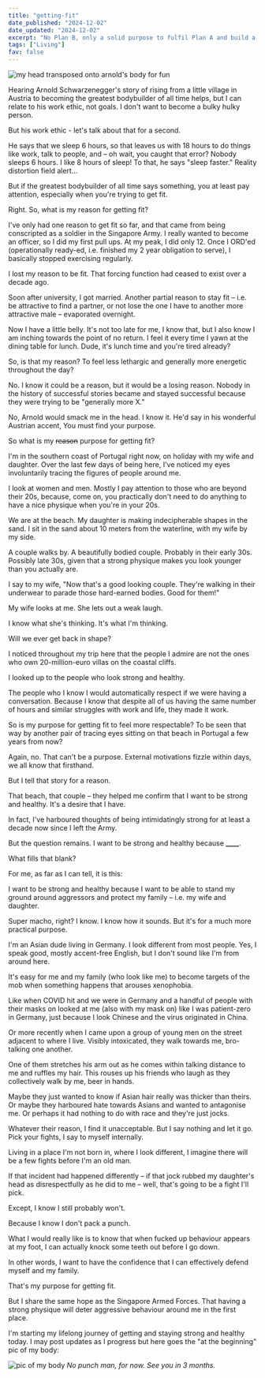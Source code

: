 ```yaml
---
title: "getting-fit"
date_published: "2024-12-02"
date_updated: "2024-12-02"
excerpt: "No Plan B, only a solid purpose to fulfil Plan A and build a strong body now."
tags: ["Living"]
fav: false
---
```


![my head transposed onto arnold's body for fun](./images/nick-arnold.png)

Hearing Arnold Schwarzenegger's story of rising from a little village in Austria to becoming the greatest bodybuilder of all time helps, but I can relate to his work ethic, not goals. I don't want to become a bulky hulky person.

But his work ethic - let's talk about that for a second.

He says that we sleep 6 hours, so that leaves us with 18 hours to do things like work, talk to people, and – oh wait, you caught that error? Nobody sleeps 6 hours. I like 8 hours of sleep! To that, he says "sleep faster." Reality distortion field alert...

But if the greatest bodybuilder of all time says something, you at least pay attention, especially when you're trying to get fit.

Right. So, what is my reason for getting fit?

I've only had one reason to get fit so far, and that came from being conscripted as a soldier in the Singapore Army. I really wanted to become an officer, so I did my first pull ups. At my peak, I did only 12. Once I ORD'ed (operationally ready-ed, i.e. finished my 2 year obligation to serve), I basically stopped exercising regularly.

I lost my reason to be fit. That forcing function had ceased to exist over a decade ago.

Soon after university, I got married. Another partial reason to stay fit – i.e. be attractive to find a partner, or not lose the one I have to another more attractive male – evaporated overnight.

Now I have a little belly. It's not too late for me, I know that, but I also know I am inching towards the point of no return. I feel it every time I yawn at the dining table for lunch. Dude, it's lunch time and you're tired already?

So, is that my reason? To feel less lethargic and generally more energetic throughout the day?

No. I know it could be a reason, but it would be a losing reason. Nobody in the history of successful stories became and stayed successful because they were trying to be "generally more X."

No, Arnold would smack me in the head. I know it. He'd say in his wonderful Austrian accent, You must find your purpose.

So what is my ~~reason~~ purpose for getting fit?

I'm in the southern coast of Portugal right now, on holiday with my wife and daughter. Over the last few days of being here, I've noticed my eyes involuntarily tracing the figures of people around me.

I look at women and men. Mostly I pay attention to those who are beyond their 20s, because, come on, you practically don't need to do anything to have a nice physique when you're in your 20s.

We are at the beach. My daughter is making indecipherable shapes in the sand. I sit in the sand about 10 meters from the waterline, with my wife by my side.

A couple walks by. A beautifully bodied couple. Probably in their early 30s. Possibly late 30s, given that a strong physique makes you look younger than you actually are.

I say to my wife, "Now that's a good looking couple. They're walking in their underwear to parade those hard-earned bodies. Good for them!"

My wife looks at me. She lets out a weak laugh.

I know what she's thinking. It's what I'm thinking.

Will we ever get back in shape?

I noticed throughout my trip here that the people I admire are not the ones who own 20-million-euro villas on the coastal cliffs.

I looked up to the people who look strong and healthy.

The people who I know I would automatically respect if we were having a conversation. Because I know that despite all of us having the same number of hours and similar struggles with work and life, they made it work.

So is my purpose for getting fit to feel more respectable? To be seen that way by another pair of tracing eyes sitting on that beach in Portugal a few years from now?

Again, no. That can't be a purpose. External motivations fizzle within days, we all know that firsthand.

But I tell that story for a reason.

That beach, that couple – they helped me confirm that I want to be strong and healthy. It's a desire that I have.

In fact, I've harboured thoughts of being intimidatingly strong for at least a decade now since I left the Army.

But the question remains. I want to be strong and healthy because **\_\_\_\_**.

What fills that blank?

For me, as far as I can tell, it is this:

I want to be strong and healthy because I want to be able to stand my ground around aggressors and protect my family – i.e. my wife and daughter.

Super macho, right? I know. I know how it sounds. But it's for a much more practical purpose.

I'm an Asian dude living in Germany. I look different from most people. Yes, I speak good, mostly accent-free English, but I don't sound like I'm from around here.

It's easy for me and my family (who look like me) to become targets of the mob when something happens that arouses xenophobia.

Like when COVID hit and we were in Germany and a handful of people with their masks on looked at me (also with my mask on) like I was patient-zero in Germany, just because I look Chinese and the virus originated in China.

Or more recently when I came upon a group of young men on the street adjacent to where I live. Visibly intoxicated, they walk towards me, bro-talking one another.

One of them stretches his arm out as he comes within talking distance to me and ruffles my hair. This rouses up his friends who laugh as they collectively walk by me, beer in hands.

Maybe they just wanted to know if Asian hair really was thicker than theirs. Or maybe they harboured hate towards Asians and wanted to antagonise me. Or perhaps it had nothing to do with race and they're just jocks.

Whatever their reason, I find it unacceptable. But I say nothing and let it go. Pick your fights, I say to myself internally.

Living in a place I'm not born in, where I look different, I imagine there will be a few fights before I'm an old man.

If that incident had happened differently – if that jock rubbed my daughter's head as disrespectfully as he did to me – well, that's going to be a fight I'll pick.

Except, I know I still probably won't.

Because I know I don't pack a punch.

What I would really like is to know that when fucked up behaviour appears at my foot, I can actually knock some teeth out before I go down.

In other words, I want to have the confidence that I can effectively defend myself and my family.

That's my purpose for getting fit.

But I share the same hope as the Singapore Armed Forces. That having a strong physique will deter aggressive behaviour around me in the first place.

I'm starting my lifelong journey of getting and staying strong and healthy today. I may post updates as I progress but here goes the "at the beginning" pic of my body:

![pic of my body](./images/body.png)
_No punch man, for now. See you in 3 months._
